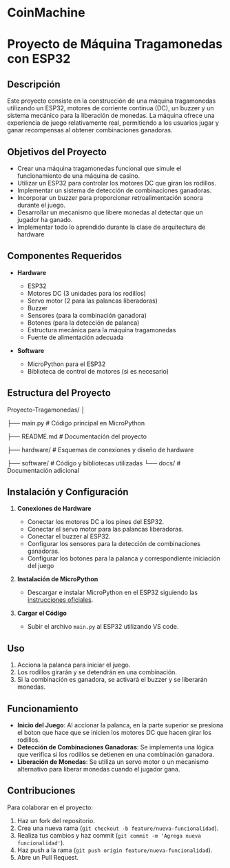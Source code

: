 # CoinMachine

# Proyecto de Máquina Tragamonedas con ESP32

## Descripción

Este proyecto consiste en la construcción de una máquina tragamonedas utilizando un ESP32, motores de corriente continua (DC), un buzzer y un sistema mecánico para la liberación de monedas. La máquina ofrece una experiencia de juego relativamente real, permitiendo a los usuarios jugar y ganar recompensas al obtener combinaciones ganadoras.

## Objetivos del Proyecto

- Crear una máquina tragamonedas funcional que simule el funcionamiento de una máquina de casino.
- Utilizar un ESP32 para controlar los motores DC que giran los rodillos.
- Implementar un sistema de detección de combinaciones ganadoras.
- Incorporar un buzzer para proporcionar retroalimentación sonora durante el juego.
- Desarrollar un mecanismo que libere monedas al detectar que un jugador ha ganado.
- Implementar todo lo aprendido durante la clase de arquitectura de hardware

## Componentes Requeridos

- **Hardware**
  - ESP32
  - Motores DC (3 unidades para los rodillos)
  - Servo motor (2 para las palancas liberadoras)
  - Buzzer
  - Sensores (para la combinación ganadora)
  - Botones (para la detección de palanca)
  - Estructura mecánica para la máquina tragamonedas
  - Fuente de alimentación adecuada

- **Software**
  - MicroPython para el ESP32
  - Biblioteca de control de motores (si es necesario)

## Estructura del Proyecto

Proyecto-Tragamonedas/ │ 

├── main.py # Código principal en MicroPython 

├── README.md # Documentación del proyecto 

├── hardware/ # Esquemas de conexiones y diseño de hardware 

├── software/ # Código y bibliotecas utilizadas └── docs/ # Documentación adicional


## Instalación y Configuración

1. **Conexiones de Hardware**
   - Conectar los motores DC a los pines del ESP32.
   - Conectar el servo motor para las palancas liberadoras.
   - Conectar el buzzer al ESP32.
   - Configurar los sensores para la detección de combinaciones ganadoras.
   - Configurar los botones para la palanca y correspondiente iniciación del juego

2. **Instalación de MicroPython**
   - Descargar e instalar MicroPython en el ESP32 siguiendo las [instrucciones oficiales](https://docs.micropython.org/en/latest/esp32/tutorial/intro.html).

3. **Cargar el Código**
   - Subir el archivo `main.py` al ESP32 utilizando VS code.

## Uso

1. Acciona la palanca para iniciar el juego.
2. Los rodillos girarán y se detendrán en una combinación.
3. Si la combinación es ganadora, se activará el buzzer y se liberarán monedas.

## Funcionamiento

- **Inicio del Juego**: Al accionar la palanca, en la parte superior se presiona el boton que hace que se inicien los motores DC que hacen girar los rodillos.
- **Detección de Combinaciones Ganadoras**: Se implementa una lógica que verifica si los rodillos se detienen en una combinación ganadora.
- **Liberación de Monedas**: Se utiliza un servo motor o un mecanismo alternativo para liberar monedas cuando el jugador gana.

## Contribuciones

Para colaborar en el proyecto:

1. Haz un fork del repositorio.
2. Crea una nueva rama (`git checkout -b feature/nueva-funcionalidad`).
3. Realiza tus cambios y haz commit (`git commit -m 'Agrega nueva funcionalidad'`).
4. Haz push a la rama (`git push origin feature/nueva-funcionalidad`).
5. Abre un Pull Request.

